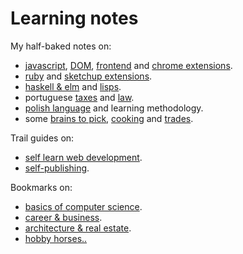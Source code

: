 # Learning notes

My half-baked notes on:

- [javascript](on-native-methods-tricks-quirks.js), [DOM](on-js-dom-html-css.html), [frontend](on-js-frontend-frameworks.js) and [chrome extensions](on-extensions-chrome.js).
- [ruby](on-native-methods-tricks-quirks.rb) and [sketchup extensions](on-extensions-sketchup.md).
- [haskell & elm](on-haskell-elm.md) and [lisps](on-lisps.md).
- portuguese [taxes](on-portuguese-tax-system.md) and [law](on-portuguese-law.md).
- [polish language](on-polish-language.md) and learning methodology.
- some [brains to pick](on-brains-to-pick.md), [cooking](on-cooking.md) and [trades](on-trades.md).

Trail guides on:

- [self learn web development](trail-guide-web-development.md).
- [self-publishing](trail-guide-self-publishing.md).

Bookmarks on:

- [basics of computer science](on-computer-science.md).
- [career & business](on-business-career.md).
- [architecture & real estate](on-architecture-real-estate.md).
- [hobby horses..](on-hobby-horses.md)